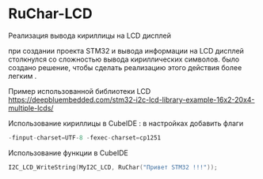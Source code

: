 # RuChar-LCD
Реализация вывода кириллицы на LCD дисплей 

при создании проекта STM32 и вывода информации на LCD дисплей столкнулся со сложностью вывода кириллических символов.
было создано решение, чтобы сделать реализацию этого действия более легким .


Пример использованной библиотеки LCD https://deepbluembedded.com/stm32-i2c-lcd-library-example-16x2-20x4-multiple-lcds/ 

Использование кириллицы в CubeIDE : 
      в настройках добавить флаги 
```c
-finput-charset=UTF-8 -fexec-charset=cp1251
```
Использование функции в CubeIDE 
```c
I2C_LCD_WriteString(MyI2C_LCD, RuChar("Привет STM32 !!!"));
```




